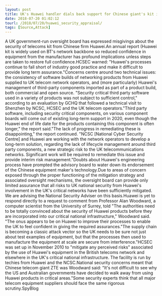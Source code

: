 ```yaml
---
layout: post
title: UK's Huawei handler dials back support for Chinese giant's kit in critical infrastructure
date: 2018-07-20 01:02:12
tourl: /2018/07/20/huawei_security_appraisal/
tags: [Source,Attack]
---
```

A UK government-run oversight board has expressed misgivings about the security of telecoms kit from Chinese firm Huawei.An annual report (Huawei kit is widely used on BT's network backbone so reduced confidence in equipment from the manufacturer has profound implications unless steps are taken to restore full confidence.HCSEC warned: "Huawei's processes continue to fall short of industry good practice and make it difficult to provide long term assurance."Concerns centre around two technical issues: the consistency of software builds of networking products from Huawei supplied to UK telecom network operators, and (more particularly) Huawei's management of third-party components imported as part of a product build, both commercial and open source. "Security critical third party software used in a variety of products was not subject to sufficient control," according to an evaluation by GCHQ that followed a technical visit to Shenzhen by NCSC, HCSEC and the UK telecom operators."Third party software, including security critical components, on various component boards will come out of existing long-term support in 2020, even though the Huawei end of life date for the products containing this component is often longer," the report said."The lack of progress in remediating these is disappointing," the report continued. "NCSC [National Cyber Security Centre] and Huawei are working with the network operators to develop a long-term solution, regarding the lack of lifecycle management around third party components, a new strategic risk to the UK telecommunications networks. Significant work will be required to remediate this issue and provide interim risk management."Doubts about Huawei's engineering process have prompted the advisory board to water down its endorsement of the Chinese equipment maker's technology.Due to areas of concern exposed through the proper functioning of the mitigation strategy and associated oversight mechanisms, the oversight board can provide only limited assurance that all risks to UK national security from Huawei's involvement in the UK's critical networks have been sufficiently mitigated. We are advising the National Security Adviser on this basis.Huawei is yet to respond directly to a request to comment from Professor Alan Woodward, a computer scientist from the University of Surrey, told "The authorities need to be totally convinced about the security of Huawei products before they are incorporated into our critical national infrastructure," Woodward said. "The onus appears to be on Huawei to improve their processes to enable the UK to feel confident in giving the required assurances."The supply chain is becoming a classic attack vector so the UK needs to be sure not just about test examples of equipment, but that the processes then used to manufacture the equipment at scale are secure from interference."HCSEC was set up in November 2010 to "mitigate any perceived risks" associated by the use of Huawei's equipment in the British telecoms network and elsewhere in the UK's critical national infrastructure. The facility is run by techies from Huawei and the NCSC.National security concerns meant that Chinese telecom giant ZTE was Woodward said: "It's not difficult to see why the US and Australian governments have decided to walk away from using Huawei products in critical areas."Some security experts think that all major telecom equipment suppliers should face the same rigorous scrutiny.SpyBlog 